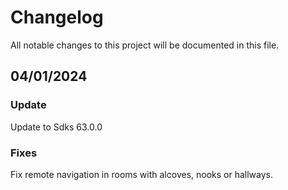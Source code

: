 # Changelog
All notable changes to this project will be documented in this file.

## 04/01/2024
### Update
Update to Sdks 63.0.0

### Fixes
Fix remote navigation in rooms with alcoves, nooks or hallways.

